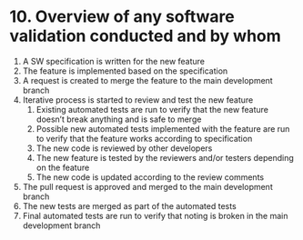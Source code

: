 # 10. Overview of any software validation conducted and by whom

1. A SW specification is written for the new feature
1. The feature is implemented based on the specification
1. A request is created to merge the feature to the main development branch
1. Iterative process is started to review and test the new feature
    1. Existing automated tests are run to verify that the new feature doesn’t break anything and is safe to merge
    1. Possible new automated tests implemented with the feature are run to verify that the feature works according to specification
    1. The new code is reviewed by other developers
    1. The new feature is tested by the reviewers and/or testers depending on the feature
    1. The new code is updated according to the review comments
1. The pull request is approved and merged to the main development branch
1. The new tests are merged as part of the automated tests
1. Final automated tests are run to verify that noting is broken in the main development branch